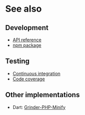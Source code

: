 # See also

## Development
- [API reference](https://dev.belin.io/gulp-php-minify/api)
- [npm package](https://www.npmjs.com/package/@cedx/gulp-php-minify)

## Testing
- [Continuous integration](https://travis-ci.com/cedx/gulp-php-minify)
- [Code coverage](https://coveralls.io/github/cedx/gulp-php-minify)

## Other implementations
- Dart: [Grinder-PHP-Minify](https://dev.belin.io/grinder-php-minify)
